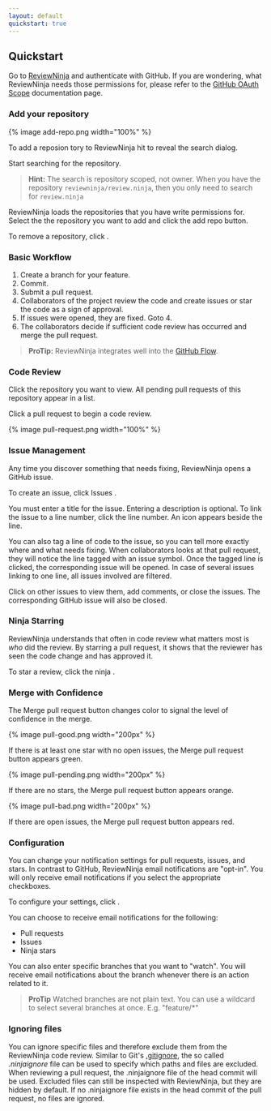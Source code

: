 ```yaml
---
layout: default
quickstart: true
---
```


## Quickstart

Go to <a href="http://review.ninja/auth/github" target="_blank">ReviewNinja</a>
and authenticate with GitHub. If you are wondering, what ReviewNinja needs
those permissions for, please refer to the [GitHub OAuth Scope](/scopes)
documentation page.

### Add your repository

{% image add-repo.png width="100%" %}

To add a reposion tory to ReviewNinja hit <i class="fa fa-plus-circle"></i> to
reveal the search dialog.

Start searching for the repository.

> **Hint:** The search is repository scoped, not owner. When you have the
> repository `reviewninja/review.ninja`, then you only need to search for
> `review.ninja`

ReviewNinja loads the repositories that you have write permissions for. Select
the the repository you want to add and click the add repo button.

To remove a repository, click <i class="fa fa-times"></i>.

### Basic Workflow

  1. Create a branch for your feature.
  2. Commit.
  3. Submit a pull request.
  4. Collaborators of the project review the code and create issues or star the
     code as a sign of approval.
  5. If issues were opened, they are fixed. Goto 4.
  6. The collaborators decide if sufficient code review has occurred and merge
     the pull request.

> **ProTip:** ReviewNinja integrates well into the [GitHub
> Flow](https://guides.github.com/introduction/flow/index.html).

### Code Review

Click the repository you want to view. All pending pull requests of this
repository appear in a list.  

Click a pull request to begin a code review.

{% image pull-request.png width="100%" %}

### Issue Management

Any time you discover something that needs fixing, ReviewNinja opens a GitHub
issue. 

To create an issue, click Issues <i class="fa fa-plus"></i>.

You must enter a title for the issue. Entering a description is optional. To
link the issue to a line number, click the line number. An icon <span
class="octicon octicon-issue-opened text-warning"></span> appears beside the
line.

You can also tag a line of code to the issue, so you can tell more exactly
where and what needs fixing. When collaborators looks at that pull request,
they will notice the line tagged with an issue symbol. Once the tagged line
is clicked, the corresponding issue will be opened. In case of several issues
linking to one line, all issues involved are filtered.

Click on other issues to view them, add comments, or close the issues. The
corresponding GitHub issue will also be closed.  

### Ninja Starring

ReviewNinja understands that often in code review what matters most is *who*
did the review. By starring a pull request, it shows that the reviewer has seen
the code change and has approved it.

To star a review, click the ninja <i class="fa fa-star ng-scope"></i>.

### Merge with Confidence

The Merge pull request button changes color to signal the level of confidence
in the merge.

{% image pull-good.png width="200px" %}

If there is at least one star with no open issues, the Merge pull request
button appears green.  

{% image pull-pending.png width="200px"  %}

If there are no stars, the Merge pull request button appears orange.  

{% image pull-bad.png width="200px"  %}

If there are open issues, the Merge pull request button appears red.


### Configuration

You can change your notification settings for pull requests, issues, and stars.
In contrast to GitHub, ReviewNinja email notifications are "opt-in".  You will
only receive email notifications if you select the appropriate checkboxes. 

To configure your settings, click <i class="fa fa-cog"></i>.

You can choose to receive email notifications for the following:

  * Pull requests
  * Issues
  * Ninja stars

You can also enter specific branches that you want to "watch".  You will
receive email notifications about the branch whenever there is an action
related to it.

> **ProTip** Watched branches are not plain text. You can use a wildcard
> to select several branches at once. E.g. "feature/\*"


### Ignoring files

You can ignore specific files and therefore exclude them from the ReviewNinja code review.
Similar to Git's [.gitignore](http://git-scm.com/docs/gitignore), the so called
<i>.ninjaignore</i> file can be used to specify which paths and files are excluded.
When reviewing a pull request, the .ninjaignore file of the head commit will be used.
Excluded files can still be inspected with ReviewNinja, but they are hidden by default.
If no .ninjaignore file exists in the head commit of the pull request, no files are ignored.
